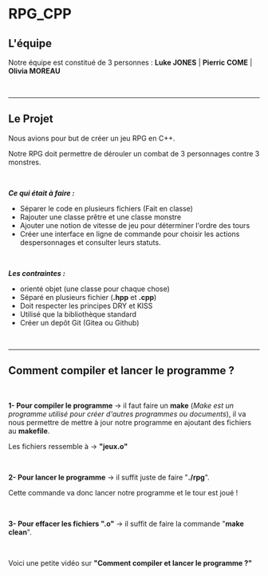 # RPG_CPP

## **L'équipe**
Notre équipe est constitué de 3 personnes :
**Luke JONES** | **Pierric COME** | **Olivia MOREAU**

&nbsp;

---

## **Le Projet**


Nous avions pour but de créer un jeu RPG en C++.

Notre RPG doit permettre de dérouler un combat de 3 personnages contre 3 monstres.

&nbsp;

***Ce qui était à faire :***
- Séparer le code en plusieurs fichiers (Fait en classe)
- Rajouter une classe prêtre et une classe monstre
- Ajouter une notion de vitesse de jeu pour déterminer l'ordre des tours
- Créer une interface en ligne de commande pour choisir les actions despersonnages et consulter leurs statuts.

&nbsp;

***Les contraintes :***
- orienté objet (une classe pour chaque chose)
- Séparé en plusieurs fichier (**.hpp** et **.cpp**)
- Doit respecter les principes DRY et KISS
- Utilisé que la bibliothèque standard
- Créer un depôt Git (Gitea ou Github)

&nbsp;

---
## **Comment compiler et lancer le programme ?**

&nbsp;

**1- Pour compiler le programme** -> il faut faire un **make** (*Make est un programme utilisé pour créer d'autres programmes ou documents*), il va nous permettre de mettre à jour notre programme en ajoutant des fichiers au **makefile**. 

Les fichiers ressemble à -> **"jeux.o"**

&nbsp;

**2- Pour lancer le programme** ->  il suffit juste de faire "**./rpg**".

Cette commande va donc lancer notre programme et le tour est joué !

&nbsp;

**3- Pour effacer les fichiers ".o"** ->  il suffit de faire la commande "**make clean**". 

&nbsp;

Voici une petite vidéo sur **"Comment compiler et lancer le programme ?"**



